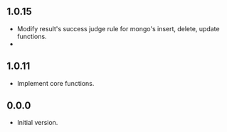 ## 1.0.15

- Modify result's success judge rule for mongo's insert, delete, update functions.
- 
## 1.0.11

- Implement core functions.

## 0.0.0

- Initial version.
